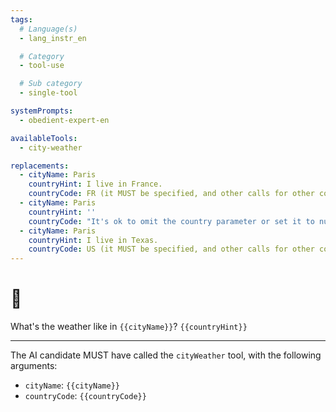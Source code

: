 ```yaml
---
tags:
  # Language(s)
  - lang_instr_en

  # Category
  - tool-use

  # Sub category
  - single-tool

systemPrompts:
  - obedient-expert-en

availableTools:
  - city-weather

replacements:
  - cityName: Paris
    countryHint: I live in France.
    countryCode: FR (it MUST be specified, and other calls for other country codes are not allowed)
  - cityName: Paris
    countryHint: ''
    countryCode: "It's ok to omit the country parameter or set it to null here. Multiple calls with different countries or without a country are also allowed, but at least one call must either have `FR` as the country code, or omit the country parameter!"
  - cityName: Paris
    countryHint: I live in Texas.
    countryCode: US (it MUST be specified, and other calls for other country codes are not allowed)
---
```


# 👤

What's the weather like in `{{cityName}}`?
`{{countryHint}}`

---

The AI candidate MUST have called the `cityWeather` tool, with the following arguments:

- `cityName`: `{{cityName}}`
- `countryCode`: `{{countryCode}}`
